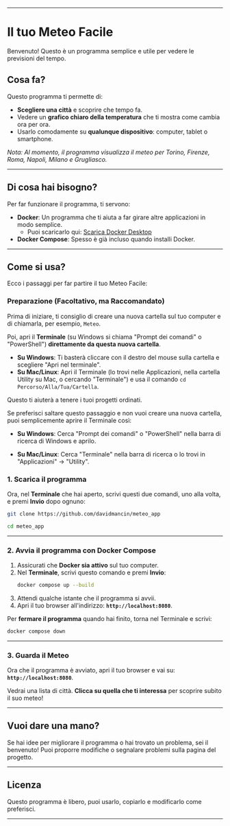 -----

# Il tuo Meteo Facile

Benvenuto\! Questo è un programma semplice e utile per vedere le previsioni del tempo.

## Cosa fa?

Questo programma ti permette di:

  * **Scegliere una città** e scoprire che tempo fa.
  * Vedere un **grafico chiaro della temperatura** che ti mostra come cambia ora per ora.
  * Usarlo comodamente su **qualunque dispositivo**: computer, tablet o smartphone.

*Nota: Al momento, il programma visualizza il meteo per Torino, Firenze, Roma, Napoli, Milano e Grugliasco.*

-----

## Di cosa hai bisogno?

Per far funzionare il programma, ti servono:

  * **Docker**: Un programma che ti aiuta a far girare altre applicazioni in modo semplice.
      * Puoi scaricarlo qui: [Scarica Docker Desktop](https://www.docker.com/products/docker-desktop/)
  * **Docker Compose**: Spesso è già incluso quando installi Docker.

-----

## Come si usa?

Ecco i passaggi per far partire il tuo Meteo Facile:

### Preparazione (Facoltativo, ma Raccomandato)

Prima di iniziare, ti consiglio di creare una nuova cartella sul tuo computer e di chiamarla, per esempio, `Meteo`.

Poi, apri il **Terminale** (su Windows si chiama "Prompt dei comandi" o "PowerShell") **direttamente da questa nuova cartella**.

  * **Su Windows**: Ti basterà cliccare con il destro del mouse sulla cartella e scegliere "Apri nel terminale".
  * **Su Mac/Linux**: Apri il Terminale (lo trovi nelle Applicazioni, nella cartella Utility su Mac, o cercando "Terminale") e usa il comando `cd Percorso/Alla/Tua/Cartella`.

Questo ti aiuterà a tenere i tuoi progetti ordinati.

Se preferisci saltare questo passaggio e non vuoi creare una nuova cartella, puoi semplicemente aprire il Terminale così:

  * **Su Windows**: Cerca "Prompt dei comandi" o "PowerShell" nella barra di ricerca di Windows e aprilo.

  * **Su Mac/Linux**: Cerca "Terminale" nella barra di ricerca o lo trovi in "Applicazioni" -> "Utility".

### 1\. Scarica il programma

Ora, nel **Terminale** che hai aperto, scrivi questi due comandi, uno alla volta, e premi **Invio** dopo ognuno:

```bash
git clone https://github.com/davidmancin/meteo_app
```

```bash
cd meteo_app
```

-----

### 2\. Avvia il programma con Docker Compose

1.  Assicurati che **Docker sia attivo** sul tuo computer.
2.  Nel **Terminale**, scrivi questo comando e premi **Invio**:
    ```bash
    docker compose up --build
    ```
3.  Attendi qualche istante che il programma si avvii.
4.  Apri il tuo browser all'indirizzo: **`http://localhost:8080`**.

Per **fermare il programma** quando hai finito, torna nel Terminale e scrivi:

```bash
docker compose down
```

-----

### 3\. Guarda il Meteo

Ora che il programma è avviato, apri il tuo browser e vai su: **`http://localhost:8080`**.

Vedrai una lista di città. **Clicca su quella che ti interessa** per scoprire subito il suo meteo\!

-----

## Vuoi dare una mano?

Se hai idee per migliorare il programma o hai trovato un problema, sei il benvenuto\! Puoi proporre modifiche o segnalare problemi sulla pagina del progetto.

-----

## Licenza

Questo programma è libero, puoi usarlo, copiarlo e modificarlo come preferisci.

-----
